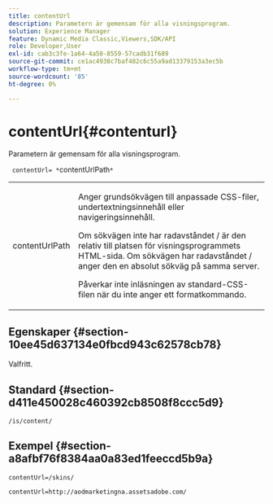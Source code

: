 ```yaml
---
title: contentUrl
description: Parametern är gemensam för alla visningsprogram.
solution: Experience Manager
feature: Dynamic Media Classic,Viewers,SDK/API
role: Developer,User
exl-id: cab3c3fe-1a64-4a50-8559-57cadb31f689
source-git-commit: ce1ac4938c7baf482c6c55a9ad13379153a3ec5b
workflow-type: tm+mt
source-wordcount: '85'
ht-degree: 0%

---
```


# contentUrl{#contenturl}

Parametern är gemensam för alla visningsprogram.

` contentUrl= *`contentUrlPath`*`

<table id="table_9B98C97485DD4DEB8A6ECBCE8DF6B886"> 
 <tbody> 
  <tr> 
   <td colname="col1"> <p> <span class="codeph"> <span class="varname"> contentUrlPath </span> </span> </p> </td> 
   <td colname="col2"> <p>Anger grundsökvägen till anpassade CSS-filer, undertextningsinnehåll eller navigeringsinnehåll. </p> <p>Om sökvägen inte har radavståndet <span class="filepath"> /</span> är den relativ till platsen för visningsprogrammets HTML-sida. Om sökvägen har radavståndet <span class="filepath"> /</span> anger den en absolut sökväg på samma server. </p> <p> Påverkar inte inläsningen av standard-CSS-filen när du inte anger ett formatkommando. </p> </td> 
  </tr> 
 </tbody> 
</table>

## Egenskaper {#section-10ee45d637134e0fbcd943c62578cb78}

Valfritt.

## Standard {#section-d411e450028c460392cb8508f8ccc5d9}

`/is/content/`

## Exempel {#section-a8afbf76f8384aa0a83ed1feeccd5b9a}

```
contentUrl=/skins/
```

```
contentUrl=http://aodmarketingna.assetsadobe.com/
```

<!--

```
contentUrl=https://demos-pub.assetsadobe.com/
```

-->
